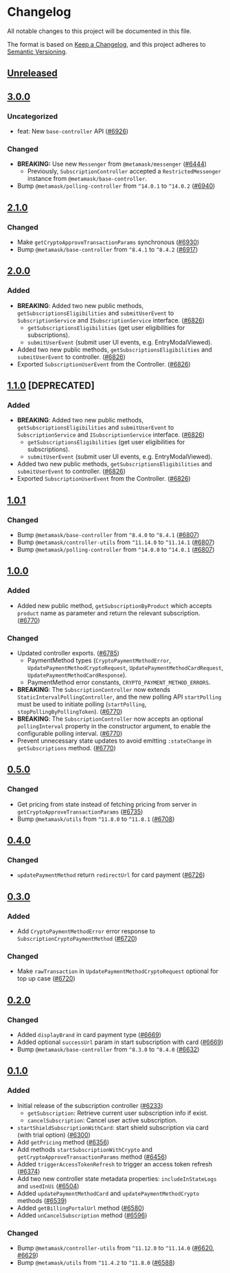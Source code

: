 # Changelog

All notable changes to this project will be documented in this file.

The format is based on [Keep a Changelog](https://keepachangelog.com/en/1.0.0/),
and this project adheres to [Semantic Versioning](https://semver.org/spec/v2.0.0.html).

## [Unreleased]

## [3.0.0]

### Uncategorized

- feat: New `base-controller` API ([#6926](https://github.com/MetaMask/core/pull/6926))

### Changed

- **BREAKING:** Use new `Messenger` from `@metamask/messenger` ([#6444](https://github.com/MetaMask/core/pull/6444))
  - Previously, `SubscriptionController` accepted a `RestrictedMessenger` instance from `@metamask/base-controller`.
- Bump `@metamask/polling-controller` from `^14.0.1` to `^14.0.2` ([#6940](https://github.com/MetaMask/core/pull/6940))

## [2.1.0]

### Changed

- Make `getCryptoApproveTransactionParams` synchronous ([#6930](https://github.com/MetaMask/core/pull/6930))
- Bump `@metamask/base-controller` from `^8.4.1` to `^8.4.2` ([#6917](https://github.com/MetaMask/core/pull/6917))

## [2.0.0]

### Added

- **BREAKING**: Added two new public methods, `getSubscriptionsEligibilities` and `submitUserEvent` to `SubscriptionService` and `ISubscriptionService` interface. ([#6826](https://github.com/MetaMask/core/pull/6826))
  - `getSubscriptionsEligibilities` (get user eligibilities for subscriptions).
  - `submitUserEvent` (submit user UI events, e.g. EntryModalViewed).
- Added two new public methods, `getSubscriptionsEligibilities` and `submitUserEvent` to controller. ([#6826](https://github.com/MetaMask/core/pull/6826))
- Exported `SubscriptionUserEvent` from the Controller. ([#6826](https://github.com/MetaMask/core/pull/6826))

## [1.1.0] [DEPRECATED]

### Added

- **BREAKING**: Added two new public methods, `getSubscriptionsEligibilities` and `submitUserEvent` to `SubscriptionService` and `ISubscriptionService` interface. ([#6826](https://github.com/MetaMask/core/pull/6826))
  - `getSubscriptionsEligibilities` (get user eligibilities for subscriptions).
  - `submitUserEvent` (submit user UI events, e.g. EntryModalViewed).
- Added two new public methods, `getSubscriptionsEligibilities` and `submitUserEvent` to controller. ([#6826](https://github.com/MetaMask/core/pull/6826))
- Exported `SubscriptionUserEvent` from the Controller. ([#6826](https://github.com/MetaMask/core/pull/6826))

## [1.0.1]

### Changed

- Bump `@metamask/base-controller` from `^8.4.0` to `^8.4.1` ([#6807](https://github.com/MetaMask/core/pull/6807))
- Bump `@metamask/controller-utils` from `^11.14.0` to `^11.14.1` ([#6807](https://github.com/MetaMask/core/pull/6807))
- Bump `@metamask/polling-controller` from `^14.0.0` to `^14.0.1` ([#6807](https://github.com/MetaMask/core/pull/6807))

## [1.0.0]

### Added

- Added new public method, `getSubscriptionByProduct` which accepts `product` name as parameter and return the relevant subscription. ([#6770](https://github.com/MetaMask/core/pull/6770))

### Changed

- Updated controller exports. ([#6785](https://github.com/MetaMask/core/pull/6785))
  - PaymentMethod types (`CryptoPaymentMethodError`, `UpdatePaymentMethodCryptoRequest`, `UpdatePaymentMethodCardRequest`, `UpdatePaymentMethodCardResponse`).
  - PaymentMethod error constants, `CRYPTO_PAYMENT_METHOD_ERRORS`.
- **BREAKING**: The `SubscriptionController` now extends `StaticIntervalPollingController`, and the new polling API `startPolling` must be used to initiate polling (`startPolling`, `stopPollingByPollingToken`). ([#6770](https://github.com/MetaMask/core/pull/6770))
- **BREAKING**: The `SubscriptionController` now accepts an optional `pollingInterval` property in the constructor argument, to enable the configurable polling interval. ([#6770](https://github.com/MetaMask/core/pull/6770))
- Prevent unnecessary state updates to avoid emitting `:stateChange` in `getSubscriptions` method. ([#6770](https://github.com/MetaMask/core/pull/6770))

## [0.5.0]

### Changed

- Get pricing from state instead of fetching pricing from server in `getCryptoApproveTransactionParams` ([#6735](https://github.com/MetaMask/core/pull/6735))
- Bump `@metamask/utils` from `^11.8.0` to `^11.8.1` ([#6708](https://github.com/MetaMask/core/pull/6708))

## [0.4.0]

### Changed

- `updatePaymentMethod` return `redirectUrl` for card payment ([#6726](https://github.com/MetaMask/core/pull/6726))

## [0.3.0]

### Added

- Add `CryptoPaymentMethodError` error response to `SubscriptionCryptoPaymentMethod` ([#6720](https://github.com/MetaMask/core/pull/6720))

### Changed

- Make `rawTransaction` in `UpdatePaymentMethodCryptoRequest` optional for top up case ([#6720](https://github.com/MetaMask/core/pull/6720))

## [0.2.0]

### Changed

- Added `displayBrand` in card payment type ([#6669](https://github.com/MetaMask/core/pull/6669))
- Added optional `successUrl` param in start subscription with card ([#6669](https://github.com/MetaMask/core/pull/6669))
- Bump `@metamask/base-controller` from `^8.3.0` to `^8.4.0` ([#6632](https://github.com/MetaMask/core/pull/6632))

## [0.1.0]

### Added

- Initial release of the subscription controller ([#6233](https://github.com/MetaMask/core/pull/6233))
  - `getSubscription`: Retrieve current user subscription info if exist.
  - `cancelSubscription`: Cancel user active subscription.
- `startShieldSubscriptionWithCard`: start shield subscription via card (with trial option) ([#6300](https://github.com/MetaMask/core/pull/6300))
- Add `getPricing` method ([#6356](https://github.com/MetaMask/core/pull/6356))
- Add methods `startSubscriptionWithCrypto` and `getCryptoApproveTransactionParams` method ([#6456](https://github.com/MetaMask/core/pull/6456))
- Added `triggerAccessTokenRefresh` to trigger an access token refresh ([#6374](https://github.com/MetaMask/core/pull/6374))
- Add two new controller state metadata properties: `includeInStateLogs` and `usedInUi` ([#6504](https://github.com/MetaMask/core/pull/6504))
- Added `updatePaymentMethodCard` and `updatePaymentMethodCrypto` methods ([#6539](https://github.com/MetaMask/core/pull/6539))
- Added `getBillingPortalUrl` method ([#6580](https://github.com/MetaMask/core/pull/6580))
- Added `unCancelSubscription` method ([#6596](https://github.com/MetaMask/core/pull/6596))

### Changed

- Bump `@metamask/controller-utils` from `^11.12.0` to `^11.14.0` ([#6620](https://github.com/MetaMask/core/pull/6620), [#6629](https://github.com/MetaMask/core/pull/6629))
- Bump `@metamask/utils` from `^11.4.2` to `^11.8.0` ([#6588](https://github.com/MetaMask/core/pull/6588))

[Unreleased]: https://github.com/MetaMask/core/compare/@metamask/subscription-controller@3.0.0...HEAD
[3.0.0]: https://github.com/MetaMask/core/compare/@metamask/subscription-controller@2.1.0...@metamask/subscription-controller@3.0.0
[2.1.0]: https://github.com/MetaMask/core/compare/@metamask/subscription-controller@2.0.0...@metamask/subscription-controller@2.1.0
[2.0.0]: https://github.com/MetaMask/core/compare/@metamask/subscription-controller@1.1.0...@metamask/subscription-controller@2.0.0
[1.1.0]: https://github.com/MetaMask/core/compare/@metamask/subscription-controller@1.0.1...@metamask/subscription-controller@1.1.0
[1.0.1]: https://github.com/MetaMask/core/compare/@metamask/subscription-controller@1.0.0...@metamask/subscription-controller@1.0.1
[1.0.0]: https://github.com/MetaMask/core/compare/@metamask/subscription-controller@0.5.0...@metamask/subscription-controller@1.0.0
[0.5.0]: https://github.com/MetaMask/core/compare/@metamask/subscription-controller@0.4.0...@metamask/subscription-controller@0.5.0
[0.4.0]: https://github.com/MetaMask/core/compare/@metamask/subscription-controller@0.3.0...@metamask/subscription-controller@0.4.0
[0.3.0]: https://github.com/MetaMask/core/compare/@metamask/subscription-controller@0.2.0...@metamask/subscription-controller@0.3.0
[0.2.0]: https://github.com/MetaMask/core/compare/@metamask/subscription-controller@0.1.0...@metamask/subscription-controller@0.2.0
[0.1.0]: https://github.com/MetaMask/core/releases/tag/@metamask/subscription-controller@0.1.0
